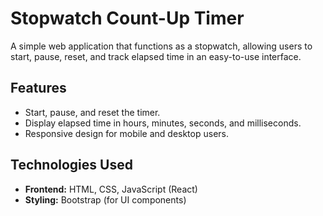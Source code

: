 # Stopwatch Count-Up Timer

A simple web application that functions as a stopwatch, allowing users to start, pause, reset, and track elapsed time in an easy-to-use interface.

## Features

- Start, pause, and reset the timer.
- Display elapsed time in hours, minutes, seconds, and milliseconds.
- Responsive design for mobile and desktop users.


## Technologies Used

- **Frontend:** HTML, CSS, JavaScript (React)
- **Styling:** Bootstrap (for UI components)

